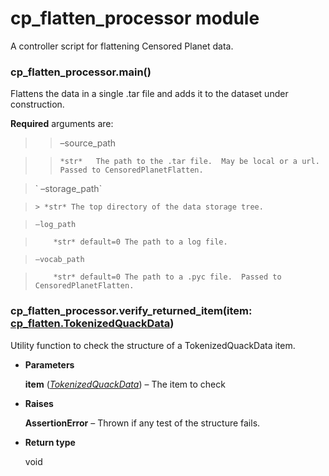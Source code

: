 # cp_flatten_processor module

A controller script for flattening Censored Planet data.


### cp_flatten_processor.main()
Flattens the data in a single .tar file and adds it to the dataset under construction.

**Required** arguments are:

> > –source_path

> >     *str*   The path to the .tar file.  May be local or a url. Passed to CensoredPlanetFlatten.

> \` –storage_path\`

>     > *str* The top directory of the data storage tree.

>     –log_path

>         *str* default=0 The path to a log file.

>     –vocab_path

>         *str* default=0 The path to a .pyc file.  Passed to CensoredPlanetFlatten.


### cp_flatten_processor.verify_returned_item(item: [cp_flatten.TokenizedQuackData](cp_flatten.md#cp_flatten.TokenizedQuackData))
Utility function to check the structure of a TokenizedQuackData item.


* **Parameters**

    **item** ([*TokenizedQuackData*](cp_flatten.md#cp_flatten.TokenizedQuackData)) – The item to check



* **Raises**

    **AssertionError** – Thrown if any test of the structure fails.



* **Return type**

    void
